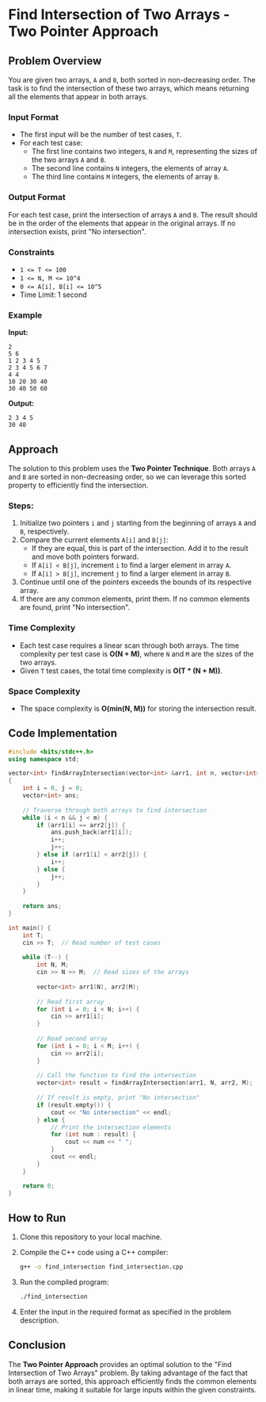 
# Find Intersection of Two Arrays - Two Pointer Approach

## Problem Overview

You are given two arrays, `A` and `B`, both sorted in non-decreasing order. The task is to find the intersection of these two arrays, which means returning all the elements that appear in both arrays.

### Input Format

- The first input will be the number of test cases, `T`.
- For each test case:
  - The first line contains two integers, `N` and `M`, representing the sizes of the two arrays `A` and `B`.
  - The second line contains `N` integers, the elements of array `A`.
  - The third line contains `M` integers, the elements of array `B`.

### Output Format

For each test case, print the intersection of arrays `A` and `B`. The result should be in the order of the elements that appear in the original arrays. If no intersection exists, print "No intersection".

### Constraints

- `1 <= T <= 100`
- `1 <= N, M <= 10^4`
- `0 <= A[i], B[i] <= 10^5`
- Time Limit: 1 second

### Example

**Input:**
```
2
5 6
1 2 3 4 5
2 3 4 5 6 7
4 4
10 20 30 40
30 40 50 60
```

**Output:**
```
2 3 4 5
30 40
```

## Approach

The solution to this problem uses the **Two Pointer Technique**. Both arrays `A` and `B` are sorted in non-decreasing order, so we can leverage this sorted property to efficiently find the intersection.

### Steps:

1. Initialize two pointers `i` and `j` starting from the beginning of arrays `A` and `B`, respectively.
2. Compare the current elements `A[i]` and `B[j]`:
   - If they are equal, this is part of the intersection. Add it to the result and move both pointers forward.
   - If `A[i] < B[j]`, increment `i` to find a larger element in array `A`.
   - If `A[i] > B[j]`, increment `j` to find a larger element in array `B`.
3. Continue until one of the pointers exceeds the bounds of its respective array.
4. If there are any common elements, print them. If no common elements are found, print "No intersection".

### Time Complexity

- Each test case requires a linear scan through both arrays. The time complexity per test case is **O(N + M)**, where `N` and `M` are the sizes of the two arrays.
- Given `T` test cases, the total time complexity is **O(T * (N + M))**.

### Space Complexity

- The space complexity is **O(min(N, M))** for storing the intersection result.

## Code Implementation

```cpp
#include <bits/stdc++.h>
using namespace std;

vector<int> findArrayIntersection(vector<int> &arr1, int n, vector<int> &arr2, int m)
{
    int i = 0, j = 0;
    vector<int> ans;
    
    // Traverse through both arrays to find intersection
    while (i < n && j < m) {
        if (arr1[i] == arr2[j]) {
            ans.push_back(arr1[i]);
            i++;
            j++;
        } else if (arr1[i] < arr2[j]) {
            i++;
        } else {
            j++;
        }
    }
    
    return ans;
}

int main() {
    int T;
    cin >> T;  // Read number of test cases
    
    while (T--) {
        int N, M;
        cin >> N >> M;  // Read sizes of the arrays
        
        vector<int> arr1(N), arr2(M);
        
        // Read first array
        for (int i = 0; i < N; i++) {
            cin >> arr1[i];
        }
        
        // Read second array
        for (int i = 0; i < M; i++) {
            cin >> arr2[i];
        }
        
        // Call the function to find the intersection
        vector<int> result = findArrayIntersection(arr1, N, arr2, M);
        
        // If result is empty, print "No intersection"
        if (result.empty()) {
            cout << "No intersection" << endl;
        } else {
            // Print the intersection elements
            for (int num : result) {
                cout << num << " ";
            }
            cout << endl;
        }
    }

    return 0;
}
```

## How to Run

1. Clone this repository to your local machine.
2. Compile the C++ code using a C++ compiler:

   ```bash
   g++ -o find_intersection find_intersection.cpp
   ```

3. Run the compiled program:

   ```bash
   ./find_intersection
   ```

4. Enter the input in the required format as specified in the problem description.

## Conclusion

The **Two Pointer Approach** provides an optimal solution to the "Find Intersection of Two Arrays" problem. By taking advantage of the fact that both arrays are sorted, this approach efficiently finds the common elements in linear time, making it suitable for large inputs within the given constraints.
